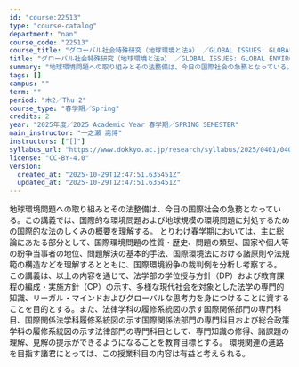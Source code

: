 ```yaml
---
id: "course:22513"
type: "course-catalog"
department: "nan"
course_code: "22513"
course_title: "グローバル社会特殊研究（地球環境と法a） ／GLOBAL ISSUES: GLOBAL ENVIRONMENT AND INTERNATIONAL LAW （a）"
title: "グローバル社会特殊研究（地球環境と法a） ／GLOBAL ISSUES: GLOBAL ENVIRONMENT AND INTERNATIONAL LAW （a）"
summary: "地球環境問題への取り組みとその法整備は、今日の国際社会の急務となっている。この講義では、国際的な環境問題および地球規模の環境問題に対処するための国際的な法のしくみの概要を理解する。 とりわけ春学期においては、主に総論にあたる部分として、国際…"
tags: []
campus: ""
term: ""
period: "木2／Thu 2"
course_type: "春学期／Spring"
credits: 2
year: "2025年度／2025 Academic Year 春学期／SPRING SEMESTER"
main_instructor: "一之瀬 高博"
instructors: ["[]"]
syllabus_url: "https://www.dokkyo.ac.jp/research/syllabus/2025/0401/0401_22513_ja_JP.html"
license: "CC-BY-4.0"
version:
  created_at: "2025-10-29T12:47:51.635451Z"
  updated_at: "2025-10-29T12:47:51.635451Z"
---
```

地球環境問題への取り組みとその法整備は、今日の国際社会の急務となっている。この講義では、国際的な環境問題および地球規模の環境問題に対処するための国際的な法のしくみの概要を理解する。 とりわけ春学期においては、主に総論にあたる部分として、国際環境問題の性質・歴史、問題の類型、国家や個人等の紛争当事者の地位、問題解決の基本的手法、国際環境法における諸原則や法規範の構造などを理解するとともに、国際環境紛争の裁判例を分析し考察する。 この講義は、以上の内容を通じて、法学部の学位授与方針（DP）および教育課程の編成・実施方針（CP）の示す、多様な現代社会を対象とした法学の専門的知識、リーガル・マインドおよびグローバルな思考力を身につけることに資することを目的とする。また、法律学科の履修系統図の示す国際関係部門の専門科目、国際関係法学科履修系統図の示す国際関係法部門の専門科目および総合政策学科の履修系統図の示す法律部門の専門科目として、専門知識の修得、諸課題の理解、見解の提示ができるようになることを教育目標とする。 環境関連の進路を目指す諸君にとっては、この授業科目の内容は有益と考えられる。
